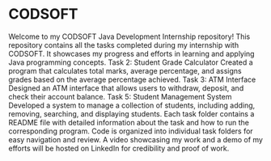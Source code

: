 # CODSOFT
Welcome to my CODSOFT Java Development Internship repository! This repository contains all the tasks completed during my internship with CODSOFT. It showcases my progress and efforts in learning and applying Java programming concepts.
Task 2: Student Grade Calculator
Created a program that calculates total marks, average percentage, and assigns grades based on the average percentage achieved.
Task 3: ATM Interface
Designed an ATM interface that allows users to withdraw, deposit, and check their account balance.
Task 5: Student Management System
Developed a system to manage a collection of students, including adding, removing, searching, and displaying students.
Each task folder contains a README file with detailed information about the task and how to run the corresponding program.
Code is organized into individual task folders for easy navigation and review.
A video showcasing my work and a demo of my efforts will be hosted on LinkedIn for credibility and proof of work.
